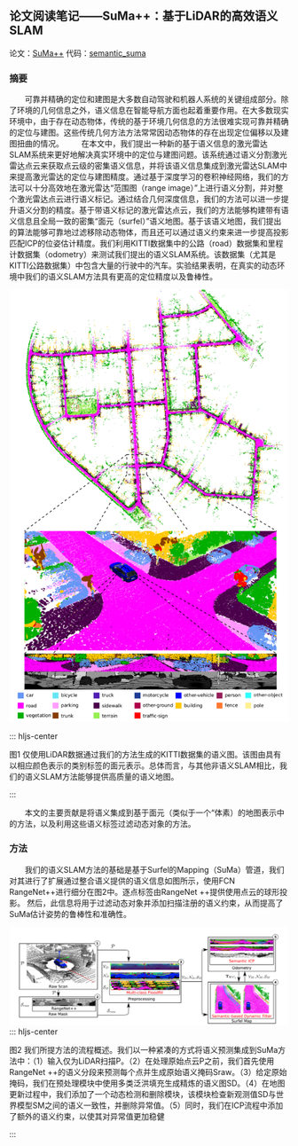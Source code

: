 # 
论文阅读笔记——SuMa++：基于LiDAR的高效语义SLAM
---


论文：[SuMa++](http://www.ipb.uni-bonn.de/wp-content/papercite-data/pdf/chen2019iros.pdf)
代码：[semantic_suma](https://github.com/PRBonn/semantic_suma)

### 摘要

&emsp;&emsp;可靠并精确的定位和建图是大多数自动驾驶和机器人系统的关键组成部分。除了环境的几何信息之外，语义信息在智能导航方面也起着重要作用。在大多数现实环境中，由于存在动态物体，传统的基于环境几何信息的方法很难实现可靠并精确的定位与建图。这些传统几何方法方法常常因动态物体的存在出现定位偏移以及建图扭曲的情况。
&emsp;&emsp;在本文中，我们提出一种新的基于语义信息的激光雷达SLAM系统来更好地解决真实环境中的定位与建图问题。该系统通过语义分割激光雷达点云来获取点云级的密集语义信息，并将该语义信息集成到激光雷达SLAM中来提高激光雷达的定位与建图精度。通过基于深度学习的卷积神经网络，我们的方法可以十分高效地在激光雷达“范围图（range image）”上进行语义分割，并对整个激光雷达点云进行语义标记。通过结合几何深度信息，我们的方法可以进一步提升语义分割的精度。基于带语义标记的激光雷达点云，我们的方法能够构建带有语义信息且全局一致的密集“面元（surfel）”语义地图。基于该语义地图，我们提出的算法能够可靠地过滤移除动态物体，而且还可以通过语义约束来进一步提高投影匹配ICP的位姿估计精度。我们利用KITTI数据集中的公路（road）数据集和里程计数据集（odometry）来测试我们提出的语义SLAM系统。该数据集（尤其是KITTI公路数据集）中包含大量的行驶中的汽车。实验结果表明，在真实的动态环境中我们的语义SLAM方法具有更高的定位精度以及鲁棒性。

![title](https://github.com/hyxhope/picture/blob/master/suma%2B%2B/suma%2B%2B_1.png)

::: hljs-center

图1 仅使用LiDAR数据通过我们的方法生成的KITTI数据集的语义图。该图由具有以相应颜色表示的类别标签的面元表示。总体而言，与其他非语义SLAM相比，我们的语义SLAM方法能够提供高质量的语义地图。

:::


&emsp;&emsp;本文的主要贡献是将语义集成到基于面元（类似于一个“体素）的地图表示中的方法，以及利用这些语义标签过滤动态对象的方法。

### 方法

&emsp;&emsp;我们的语义SLAM方法的基础是基于Surfel的Mapping（SuMa）管道，我们对其进行了扩展通过整合语义提供的语义信息如图所示，使用FCN RangeNet++进行细分在图2中。逐点标签由RangeNet ++提供使用点云的球形投影。 然后，此信息将用于过滤动态对象并添加扫描注册的语义约束，从而提高了SuMa估计姿势的鲁棒性和准确性。

![title](https://github.com/hyxhope/picture/blob/master/suma%2B%2B/suma%2B%2B_2.png)
::: hljs-center

图2 我们所提方法的流程概述。我们以一种紧凑的方式将语义预测集成到SuMa方法中：（1）输入仅为LiDAR扫描P。（2）在处理原始点云P之前，我们首先使用RangeNet ++的语义分段来预测每个点并生成原始语义掩码Sraw。（3）给定原始掩码，我们在预处理模块中使用多类泛洪填充生成精炼的语义图SD。（4）在地图更新过程中，我们添加了一个动态检测和删除模块，该模块检查新观测值SD与世界模型SM之间的语义一致性，并删除异常值。（5）同时，我们在ICP流程中添加了额外的语义约束，以使其对异常值更加稳健

:::
